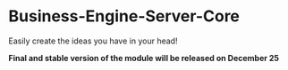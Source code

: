 # Business-Engine-Server-Core

Easily create the ideas you have in your head!

**Final and stable version of the module will be released on December 25**
